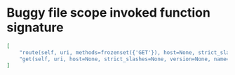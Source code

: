 # Buggy file scope invoked function signature

```json
[
    "route(self, uri, methods=frozenset({'GET'}), host=None, strict_slashes=None, stream=False, version=None, name=None)",
    "get(self, uri, host=None, strict_slashes=None, version=None, name=None)"
]
```
